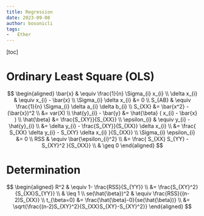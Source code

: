 ```yaml
---
title: Regression
date: 2023-09-08
author: bosonicli
tags:
-   Ether
---
```


[toc]

# Ordinary Least Square (OLS)

$$
\begin{aligned}
    \bar{x} & \equiv \frac{1}{n} \Sigma_{i} x_{i} \\
    \delta x_{i} & \equiv x_{i} - \bar{x}   \\
    \Sigma_{i} \delta x_{i} &= 0  \\
    S_{AB} & \equiv \frac{1}{n} \Sigma_{i} \delta a_{i} \delta b_{i}    \\
    S_{XX} &= \bar{x^2} - (\bar{x})^2 \\
    &= var(X)   \\
    \hat{y}_{i} - \bar{y} &= \hat{\beta} ( x_{i} - \bar{x} )    \\
    \hat{\beta} &= \frac{S_{XY}}{S_{XX}}    \\
    \epsilon_{i} & \equiv y_{i} - \hat{y}_{i}   \\
    &= \delta y_{i} - \frac{S_{XY}}{S_{XX}} \delta x_{i}    \\
    &= \frac{ S_{XX} \delta y_{i}  - S_{XY} \delta x_{i} }{S_{XX}}  \\
    \Sigma_{i} \epsilon_{i} &= 0    \\
    RSS & \equiv \bar{\epsilon_{i}^2}   \\
    &= \frac{ S_{XX} S_{YY} - S_{XY}^2 }{S_{XX}}    \\
    & \geq 0
\end{aligned}
$$

# Determination

$$
\begin{aligned}
    R^2 & \equiv 1- \frac{RSS}{S_{YY}}  \\
    &= \frac{S_{XY}^2}{S_{XX}S_{YY}}    \\
    & \leq 1    \\
    se(\hat{\beta})^2 & \equiv \frac{RSS}{(n-2)S_{XX}}  \\
    t_{\beta=0} &= \frac{\hat{\beta}-0}{se(\hat{\beta})}  \\
    &= \sqrt{\frac{(n-2)S_{XY}^2}{S_{XX}S_{XY}-S_{XY}^2}}
\end{aligned}
$$
